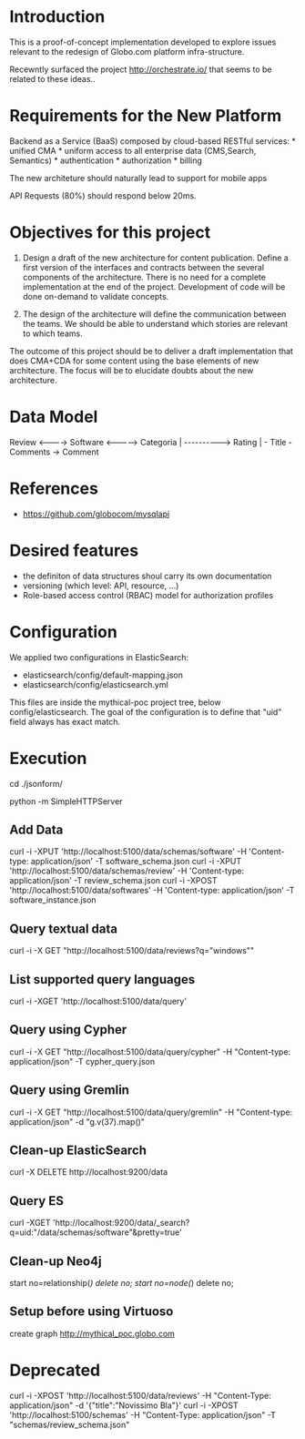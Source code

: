 Introduction
============

This is a proof-of-concept implementation developed to explore issues relevant
to the redesign of Globo.com platform infra-structure.

Recewntly surfaced the project http://orchestrate.io/ that seems to be related to these ideas..

Requirements for the New Platform
=================================

  Backend as a Service (BaaS) composed by cloud-based RESTful services: 
    * unified CMA 
    * uniform access to all enterprise data (CMS,Search, Semantics)
    * authentication 
    * authorization
    * billing
    
  The new architeture should naturally lead to support for mobile apps

  API Requests (80%) should respond below 20ms.
  

Objectives for this project
===========================

 1) Design a draft of the new architecture for content publication.
    Define a first version of the interfaces and contracts between the
    several components of the architecture.
    There is no need for a complete implementation at the end of the project.
    Development of code will be done on-demand to validate concepts.
 
 2) The design of the architecture will define the communication between the teams.
    We should be able to understand which stories are relevant to which teams. 

  The outcome of this project should be to deliver a draft implementation that
  does CMA+CDA for some content using the base elements of new architecture.
  The focus will be to elucidate doubts about the new architecture.

Data Model
==========

  Review <----> Software <-----> Categoria
     |                 \----------> Rating
     |
     \- Title
      \- Comments -> Comment


References
==========

 * https://github.com/globocom/mysqlapi

Desired features
================

  * the definiton of data structures shoul carry its own documentation
  * versioning (which level: API, resource, ...)
  * Role-based access control (RBAC) model for authorization profiles 

Configuration
=============
 We applied two configurations in ElasticSearch:
  - elasticsearch/config/default-mapping.json 
  - elasticsearch/config/elasticsearch.yml
 
 This files are inside the mythical-poc project tree, below config/elasticsearch. 
 The goal of the configuration is to define that "uid" field always has exact match.
 
Execution
=========

cd ./jsonform/

python -m SimpleHTTPServer



Add Data
--------
curl -i -XPUT  'http://localhost:5100/data/schemas/software' -H 'Content-type: application/json' -T software_schema.json
curl -i -XPUT  'http://localhost:5100/data/schemas/review' -H 'Content-type: application/json' -T review_schema.json
curl -i -XPOST  'http://localhost:5100/data/softwares' -H 'Content-type: application/json' -T software_instance.json

Query textual data
------------------
curl -i -X GET "http://localhost:5100/data/reviews?q=\"windows\""

List supported query languages
------------------------------

curl -i -XGET 'http://localhost:5100/data/query'


Query using Cypher
------------------
  curl -i -X GET  "http://localhost:5100/data/query/cypher" -H "Content-type: application/json" -T cypher_query.json

Query using Gremlin
-------------------
  curl -i -X GET  "http://localhost:5100/data/query/gremlin" -H "Content-type: application/json" -d "g.v(37).map()"

Clean-up ElasticSearch
----------------------
  curl -X DELETE http://localhost:9200/data

Query ES
--------
  curl -XGET 'http://localhost:9200/data/_search?q=uid:"/data/schemas/software"&pretty=true'

Clean-up Neo4j
--------------
  start no=relationship(*) delete no;
  start no=node(*) delete no;

Setup before using Virtuoso
---------------------------
  create graph <http://mythical_poc.globo.com>


Deprecated
==========

 curl -i -XPOST 'http://localhost:5100/data/reviews' -H "Content-Type: application/json"  -d '{"title":"Novissimo Bla"}'
 curl -i -XPOST 'http://localhost:5100/schemas' -H "Content-Type: application/json"  -T "schemas/review_schema.json"
